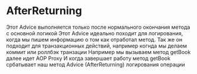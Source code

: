 # AfterReturning

Этот Advice выполняется только после нормального окончания метода с основной логикой
Этот Advice идеально походит для логирования, когда мы пишем информацию о том как отработал метод.
Так же он подходит для транзакционных действий, например когнда мы делаем коммит или роллбэк транзации
Например
мы вызываем метод getBook
далее идет AOP Proxy
И когда завершает работу метод getBook србатывает наш метод Advice (AfterReturning) логирования операции


